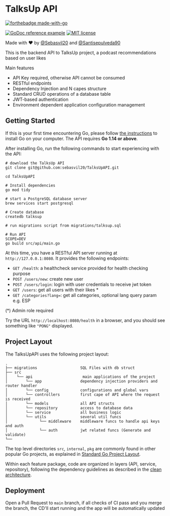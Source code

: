 # TalksUp API 

[![forthebadge made-with-go](http://ForTheBadge.com/images/badges/made-with-go.svg)](https://go.dev/) 

[![GoDoc reference example](https://img.shields.io/badge/godoc-reference-blue.svg)](https://godoc.org/nanomsg.org/go/mangos/v2) [![MIT license](https://img.shields.io/badge/License-MIT-blue.svg)](https://lbesson.mit-license.org/)


Made with ♥️ by [@Sebasvil20](https://www.linkedin.com/in/sebasvil20/) and [@Santisepulveda90](https://www.linkedin.com/in/santiago-sep%C3%BAlveda-bonilla-70ab32208/)

This is the backend API to TalksUp project, a podcast recommendations based on user likes

Main features
* API Key required, otherwise API cannot be consumed
* RESTful endpoints
* Dependency Injection and N capes structure
* Standard CRUD operations of a database table
* JWT-based authentication
* Environment dependent application configuration management

## Getting Started

If this is your first time encountering Go, please follow [the instructions](https://golang.org/doc/install) to
install Go on your computer. The API requires **Go 1.14 or above**.

After installing Go, run the following commands to start experiencing with the API:

```shell
# download the TalksUp API
git clone git@github.com:sebasvil20/TalksUpAPI.git

cd TalksUpAPI

# Install dependencies
go mod tidy

# start a PostgreSQL database server
brew services start postgresql

# Create database
createdb talksup

# run migrations script from migrations/talksup.sql

# Run API
SCOPE=DEV
go build src/api/main.go
```

At this time, you have a RESTful API server running at `http://127.0.0.1:8080`. It provides the following endpoints:

* `GET /health`: a healthcheck service provided for health checking purpose
* `POST /users/new`: create new user
* `POST /users/login`: login with user credentials to receive jwt token
* `GET /users`: get all users with their likes *
* `GET /categories?lang=`: get all categories, optional lang query param e.g. ESP

(*) Admin role required

Try the URL `http://localhost:8080/health` in a browser, and you should see something like `"PONG"` displayed.

## Project Layout

The TalksUpAPI uses the following project layout:
 
```
.
├── migrations                   SQL Files with db struct
├── src                 
│    └── api                      main applications of the project
│        └── app                 dependency injection providers and router handler
│        └── config              configurations and global vars
│        └── controllers         first cape of API where the request is received
│        └── models              all API structs
│        └── repository          access to database data
│        └── service             all business logic
│        └── utils               several util funcs
│              └── middleware    middleware funcs to handle api keys and auth
│              └── auth          jwt related funcs (Generate and validate)
└── 
```

The top level directories `src`, `internal`, `pkg` are commonly found in other popular Go projects, as explained in
[Standard Go Project Layout](https://github.com/golang-standards/project-layout).

Within each feature package, code are organized in layers (API, service, repository), following the dependency guidelines
as described in the [clean architecture](https://blog.cleancoder.com/uncle-bob/2012/08/13/the-clean-architecture.html).

## Deployment

Open a Pull Request to `main` branch, if all checks of CI pass and you merge the branch, the CD'll start running and the app will be automatically updated
